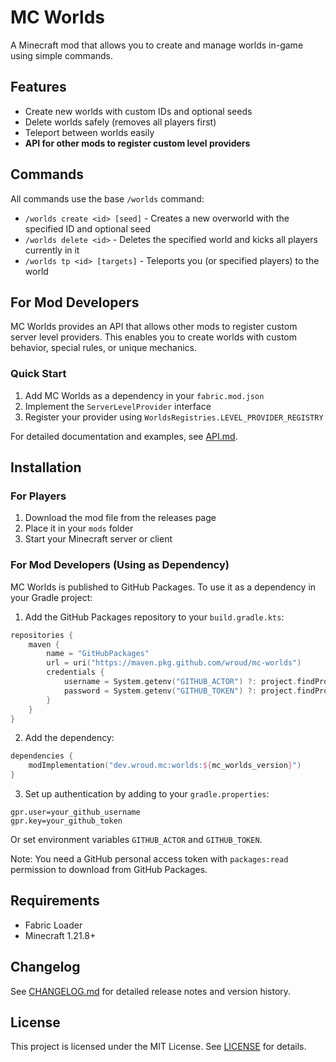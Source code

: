 # MC Worlds

A Minecraft mod that allows you to create and manage worlds in-game using simple commands.

## Features

- Create new worlds with custom IDs and optional seeds
- Delete worlds safely (removes all players first)
- Teleport between worlds easily
- **API for other mods to register custom level providers**

## Commands

All commands use the base `/worlds` command:

- `/worlds create <id> [seed]` - Creates a new overworld with the specified ID and optional seed
- `/worlds delete <id>` - Deletes the specified world and kicks all players currently in it
- `/worlds tp <id> [targets]` - Teleports you (or specified players) to the world

## For Mod Developers

MC Worlds provides an API that allows other mods to register custom server level providers. This enables you to create worlds with custom behavior, special rules, or unique mechanics.

### Quick Start

1. Add MC Worlds as a dependency in your `fabric.mod.json`
2. Implement the `ServerLevelProvider` interface
3. Register your provider using `WorldsRegistries.LEVEL_PROVIDER_REGISTRY`

For detailed documentation and examples, see [API.md](API.md).

## Installation

### For Players
1. Download the mod file from the releases page
2. Place it in your `mods` folder
3. Start your Minecraft server or client

### For Mod Developers (Using as Dependency)

MC Worlds is published to GitHub Packages. To use it as a dependency in your Gradle project:

1. Add the GitHub Packages repository to your `build.gradle.kts`:

```kotlin
repositories {
    maven {
        name = "GitHubPackages"
        url = uri("https://maven.pkg.github.com/wroud/mc-worlds")
        credentials {
            username = System.getenv("GITHUB_ACTOR") ?: project.findProperty("gpr.user") as String?
            password = System.getenv("GITHUB_TOKEN") ?: project.findProperty("gpr.key") as String?
        }
    }
}
```

2. Add the dependency:

```kotlin
dependencies {
    modImplementation("dev.wroud.mc:worlds:${mc_worlds_version}")
}
```

3. Set up authentication by adding to your `gradle.properties`:

```properties
gpr.user=your_github_username
gpr.key=your_github_token
```

Or set environment variables `GITHUB_ACTOR` and `GITHUB_TOKEN`.

Note: You need a GitHub personal access token with `packages:read` permission to download from GitHub Packages.

## Requirements

- Fabric Loader
- Minecraft 1.21.8+

## Changelog

See [CHANGELOG.md](CHANGELOG.md) for detailed release notes and version history.

## License

This project is licensed under the MIT License. See [LICENSE](LICENSE) for details.
